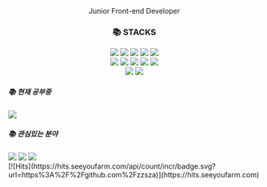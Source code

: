 
<div align=center>
	Junior Front-end Developer
	<h3>📚 STACKS</h3>
</div>
<div align=center> 
	<img src="https://img.shields.io/badge/html5-E34F26?style=for-the-badge&logo=html5&logoColor=white"> 
	<img src="https://img.shields.io/badge/css-1572B6?style=for-the-badge&logo=css3&logoColor=white"> 
	<img src="https://img.shields.io/badge/javascript-F7DF1E?style=for-the-badge&logo=javascript&logoColor=black"> 
	<img src="https://img.shields.io/badge/jquery-0769AD?style=for-the-badge&logo=jquery&logoColor=white">
	<img src="https://img.shields.io/badge/bootstrap-7952B3?style=for-the-badge&logo=bootstrap&logoColor=white">
	<br>
	<img src="https://img.shields.io/badge/react-61DAFB?style=for-the-badge&logo=react&logoColor=black"> 
	<img src="https://img.shields.io/badge/java-007396?style=for-the-badge&logo=java&logoColor=white"> 
	<img src="https://img.shields.io/badge/spring-6DB33F?style=for-the-badge&logo=spring&logoColor=white">
	<img src="https://img.shields.io/badge/apache tomcat-F8DC75?style=for-the-badge&logo=apachetomcat&logoColor=white">
	<img src="https://img.shields.io/badge/oracle-F80000?style=for-the-badge&logo=oracle&logoColor=white">
	<br>
	<img src="https://img.shields.io/badge/github-181717?style=for-the-badge&logo=github&logoColor=white">
	<img src="https://img.shields.io/badge/git-F05032?style=for-the-badge&logo=git&logoColor=white">
	<br>
</div>
<div>
	<h5>📚 현재 공부중</h5>
</div>
<div>
	<img src="https://img.shields.io/badge/react-61DAFB?style=for-the-badge&logo=react&logoColor=black"> 
	
</div>
<div>
	<h5>📚 관심있는 분야</h5>
</div>
<div>
	<img src="https://img.shields.io/badge/node.js-339933?style=for-the-badge&logo=Node.js&logoColor=white">
	<img src="https://img.shields.io/badge/typescript-3178C6?style=for-the-badge&logo=typescript&logoColor=white">
	<img src="https://img.shields.io/badge/sass-CC6699?style=for-the-badge&logo=sass&logoColor=white">
</div>
<div>
[![Hits](https://hits.seeyoufarm.com/api/count/incr/badge.svg?url=https%3A%2F%2Fgithub.com%2Fzzsza)](https://hits.seeyoufarm.com) 	
</div>
